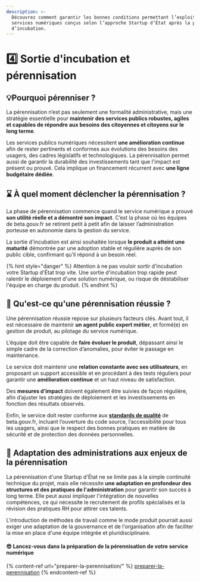 ```yaml
---
description: >-
  Découvrez comment garantir les bonnes conditions permettant l’exploitation des
  services numériques conçus selon l’approche Startup d’État après la phase
  d’incubation.
---
```


# 4️⃣ Sortie d'incubation et pérennisation

## 💡Pourquoi pérenniser ? <a href="#pourquoi-perenniser" id="pourquoi-perenniser"></a>

La pérennisation n’est pas seulement une formalité administrative, mais une stratégie essentielle pour **maintenir des services publics robustes, agiles et capables de répondre aux besoins des citoyennes et citoyens sur le long terme**.

Les services publics numériques nécessitent **une amélioration continue** afin de rester pertinents et conformes aux évolutions des besoins des usagers, des cadres législatifs et technologiques. La pérennisation permet aussi de garantir la durabilité des investissements tant que l'impact est présent ou prouvé. Cela implique un financement récurrent avec **une ligne budgétaire dédiée**.

## ⌛ À quel moment déclencher la pérennisation ? <a href="#a-quel-moment-declencher-la-perennisation" id="a-quel-moment-declencher-la-perennisation"></a>

La phase de pérennisation commence quand le service numérique a prouvé **son utilité réelle et a démontré son impact**. C’est la phase où les équipes de beta.gouv.fr se retirent petit à petit afin de laisser l’administration porteuse en autonomie dans la gestion du service.

La sortie d'incubation est ainsi souhaitée lorsque **le produit a atteint une maturité** démontrée par une adoption stable et régulière auprès de son public cible, confirmant qu’il répond à un besoin réel.

{% hint style="danger" %}
Attention à ne pas vouloir sortir d'incubation votre Startup d'État trop vite. Une sortie d'incubation trop rapide peut ralentir le déploiement d'une solution numérique, ou risque de déstabiliser l'équipe en charge du produit.
{% endhint %}



## 🎯 Qu'est-ce qu'une pérennisation réussie ? <a href="#quest-ce-quune-perennisation-reussie" id="quest-ce-quune-perennisation-reussie"></a>

Une pérennisation réussie repose sur plusieurs facteurs clés. Avant tout, il est nécessaire de maintenir **un agent public expert métier**, et formé(e) en gestion de produit, au pilotage du service numérique.

L’équipe doit être capable de **faire évoluer le produit**, dépassant ainsi le simple cadre de la correction d’anomalies, pour éviter le passage en maintenance.

Le service doit maintenir une **relation constante avec ses utilisateurs**, en proposant un support accessible et en procédant à des tests réguliers pour garantir une **amélioration continue** et un haut niveau de satisfaction.

Des **mesures d’impact** doivent également être suivies de façon régulière, afin d’ajuster les stratégies de déploiement et les investissements en fonction des résultats observés.

Enfin, le service doit rester conforme aux [**standards de qualité**](../../les-standards/) de beta.gouv.fr, incluant l’ouverture du code source, l’accessibilité pour tous les usagers, ainsi que le respect des bonnes pratiques en matière de sécurité et de protection des données personnelles.

## 🛬 Adaptation des administrations aux enjeux de la pérennisation <a href="#adaptation-des-administrations-aux-enjeux-de-la-perennisation" id="adaptation-des-administrations-aux-enjeux-de-la-perennisation"></a>

La pérennisation d'une Startup d'État ne se limite pas à la simple continuité technique du projet, mais elle nécessite **une adaptation en profondeur des structures et des pratiques de l'administration** pour garantir son succès à long terme. Elle peut aussi impliquer l'intégration de nouvelles compétences, ce qui nécessite le recrutement de profils spécialisés et la révision des pratiques RH pour attirer ces talents.

L'introduction de méthodes de travail comme le mode produit pourrait aussi exiger une adaptation de la gouvernance et de l'organisation afin de faciliter la mise en place d'une équipe intégrée et pluridisciplinaire.

#### 😎 Lancez-vous dans la préparation de la pérennisation de votre service numérique <a href="#lancez-vous-dans-la-preparation-de-la-perennisation-de-votre-service-numerique" id="lancez-vous-dans-la-preparation-de-la-perennisation-de-votre-service-numerique"></a>

{% content-ref url="preparer-la-perennisation/" %}
[preparer-la-perennisation](preparer-la-perennisation/)
{% endcontent-ref %}
